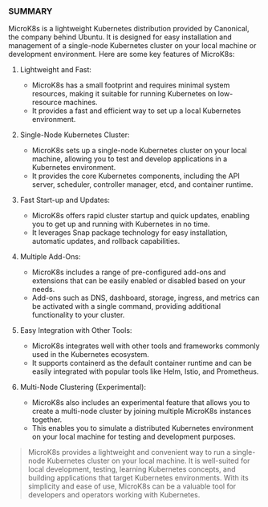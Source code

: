 ### SUMMARY
MicroK8s is a lightweight Kubernetes distribution provided by Canonical, the company behind Ubuntu. It is designed for easy installation and management of a single-node Kubernetes cluster on your local machine or development environment. Here are some key features of MicroK8s:

1. Lightweight and Fast:
    
    - MicroK8s has a small footprint and requires minimal system resources, making it suitable for running Kubernetes on low-resource machines.
    - It provides a fast and efficient way to set up a local Kubernetes environment.
2. Single-Node Kubernetes Cluster:
    
    - MicroK8s sets up a single-node Kubernetes cluster on your local machine, allowing you to test and develop applications in a Kubernetes environment.
    - It provides the core Kubernetes components, including the API server, scheduler, controller manager, etcd, and container runtime.
3. Fast Start-up and Updates:
    
    - MicroK8s offers rapid cluster startup and quick updates, enabling you to get up and running with Kubernetes in no time.
    - It leverages Snap package technology for easy installation, automatic updates, and rollback capabilities.
4. Multiple Add-Ons:
    
    - MicroK8s includes a range of pre-configured add-ons and extensions that can be easily enabled or disabled based on your needs.
    - Add-ons such as DNS, dashboard, storage, ingress, and metrics can be activated with a single command, providing additional functionality to your cluster.
5. Easy Integration with Other Tools:
    
    - MicroK8s integrates well with other tools and frameworks commonly used in the Kubernetes ecosystem.
    - It supports containerd as the default container runtime and can be easily integrated with popular tools like Helm, Istio, and Prometheus.
6. Multi-Node Clustering (Experimental):
    
    - MicroK8s also includes an experimental feature that allows you to create a multi-node cluster by joining multiple MicroK8s instances together.
    - This enables you to simulate a distributed Kubernetes environment on your local machine for testing and development purposes.

>	MicroK8s provides a lightweight and convenient way to run a single-node Kubernetes cluster on your local machine. It is well-suited for local development, testing, learning Kubernetes concepts, and building applications that target Kubernetes environments. With its simplicity and ease of use, MicroK8s can be a valuable tool for developers and operators working with Kubernetes.